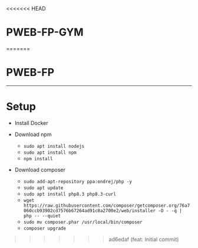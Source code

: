 <<<<<<< HEAD
# PWEB-FP-GYM
=======
# PWEB-FP
___

# Setup
- Install Docker

- Download npm
    - `sudo apt install nodejs`
    - `sudo apt install npm`
    - `npm install`

- Download composer
    - `sudo add-apt-repository ppa:ondrej/php -y`
    - `sudo apt update`
    - `sudo apt install php8.3 php8.3-curl`
    - `wget https://raw.githubusercontent.com/composer/getcomposer.org/76a7060ccb93902cd7576b67264ad91c8a2700e2/web/installer -O - -q | php -- --quiet`
    - `sudo mv composer.phar /usr/local/bin/composer`
    - `composer upgrade`
>>>>>>> ad6edaf (feat: Initial commit)
